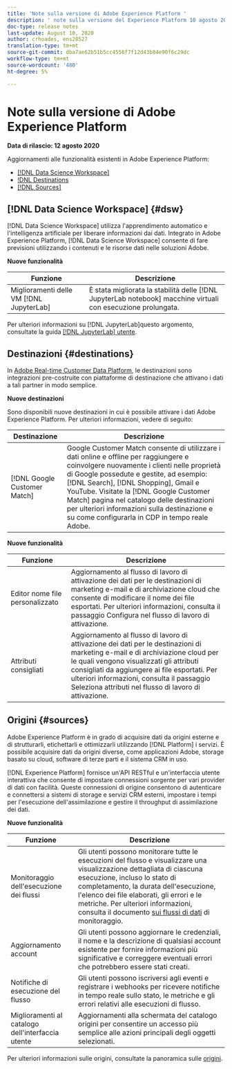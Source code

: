 ```yaml
---
title: 'Note sulla versione di Adobe Experience Platform '
description: ' note sulla versione del Experience Platform 10 agosto 2020'
doc-type: release notes
last-update: August 10, 2020
author: crhoades, ens28527
translation-type: tm+mt
source-git-commit: dba7ae62b51b5cc4556f7f12d43b84e90f6c29dc
workflow-type: tm+mt
source-wordcount: '480'
ht-degree: 5%

---
```



# Note sulla versione di Adobe Experience Platform

**Data di rilascio: 12 agosto 2020**

Aggiornamenti alle funzionalità esistenti in Adobe Experience Platform:

- [[!DNL Data Science Workspace]](#dsw)
- [!DNL Destinations](#destinations)
- [[!DNL Sources]](#sources)

## [!DNL Data Science Workspace] {#dsw}

[!DNL Data Science Workspace] utilizza l&#39;apprendimento automatico e l&#39;intelligenza artificiale per liberare informazioni dai dati. Integrato in Adobe Experience Platform, [!DNL Data Science Workspace] consente di fare previsioni utilizzando i contenuti e le risorse dati nelle soluzioni  Adobe.

**Nuove funzionalità**

| Funzione | Descrizione |
| ------- | ----------- |
| Miglioramenti delle VM [!DNL JupyterLab] | È stata migliorata la stabilità delle [!DNL JupyterLab notebook] macchine virtuali con esecuzione prolungata. |

Per ulteriori informazioni su [!DNL JupyterLab]questo argomento, consultate la guida [[!DNL JupyterLab] utente](../../data-science-workspace/jupyterlab/overview.md).

## Destinazioni {#destinations}

In [Adobe Real-time Customer Data Platform](../../rtcdp/overview.md), le destinazioni sono integrazioni pre-costruite con piattaforme di destinazione che attivano i dati a tali partner in modo semplice.

**Nuove destinazioni**

Sono disponibili nuove destinazioni in cui è possibile attivare i dati Adobe Experience Platform. Per ulteriori informazioni, vedere di seguito:

| Destinazione | Descrizione |
|--- | ---|
| [!DNL Google Customer Match] | Google Customer Match consente di utilizzare i dati online e offline per raggiungere e coinvolgere nuovamente i clienti nelle proprietà di Google possedute e gestite, ad esempio: [!DNL Search], [!DNL Shopping], Gmail e YouTube. Visitate la [!DNL Google Customer Match] pagina [](/help/rtcdp/destinations/google-customer-match-destination.md) nel catalogo delle destinazioni per ulteriori informazioni sulla destinazione e su come configurarla in CDP in tempo reale  Adobe. |

**Nuove funzionalità**

| Funzione | Descrizione |
|------- | -----------|
| Editor nome file personalizzato | Aggiornamento al flusso di lavoro di attivazione dei dati per le destinazioni di marketing e-mail e di archiviazione cloud che consente di modificare il nome dei file esportati. Per ulteriori informazioni, consulta il passaggio [](/help/rtcdp/destinations/activate-destinations.md#configure) Configura nel flusso di lavoro di attivazione. |
| Attributi consigliati | Aggiornamento al flusso di lavoro di attivazione dei dati per le destinazioni di marketing e-mail e di archiviazione cloud per le quali vengono visualizzati gli attributi consigliati da aggiungere ai file esportati. Per ulteriori informazioni, consulta il passaggio [](/help/rtcdp/destinations/activate-destinations.md#select-attributes) Seleziona attributi nel flusso di lavoro di attivazione. |

## Origini {#sources}

Adobe Experience Platform è in grado di acquisire dati da origini esterne e di strutturarli, etichettarli e ottimizzarli utilizzando [!DNL Platform] i servizi. È possibile acquisire dati da origini diverse, come applicazioni  Adobe, storage basato su cloud, software di terze parti e il sistema CRM in uso.

[!DNL Experience Platform] fornisce un&#39;API RESTful e un&#39;interfaccia utente interattiva che consente di impostare connessioni sorgente per vari provider di dati con facilità. Queste connessioni di origine consentono di autenticare e connettersi a sistemi di storage e servizi CRM esterni, impostare i tempi per l&#39;esecuzione dell&#39;assimilazione e gestire il throughput di assimilazione dei dati.

**Nuove funzionalità**

| Funzione | Descrizione |
| ------- | ----------- |
| Monitoraggio dell&#39;esecuzione dei flussi | Gli utenti possono monitorare tutte le esecuzioni del flusso e visualizzare una visualizzazione dettagliata di ciascuna esecuzione, incluso lo stato di completamento, la durata dell&#39;esecuzione, l&#39;elenco dei file elaborati, gli errori e le metriche. Per ulteriori informazioni, consulta il documento [sui flussi di dati](../../sources/tutorials/ui/monitor.md) di monitoraggio. |
| Aggiornamento account | Gli utenti possono aggiornare le credenziali, il nome e la descrizione di qualsiasi account esistente per fornire informazioni più significative e correggere eventuali errori che potrebbero essere stati creati. |
| Notifiche di esecuzione del flusso | Gli utenti possono iscriversi agli eventi e registrare i webhooks per ricevere notifiche in tempo reale sullo stato, le metriche e gli errori relativi alle esecuzioni di flusso. |
| Miglioramenti al catalogo dell&#39;interfaccia utente | Aggiornamenti alla schermata del catalogo origini per consentire un accesso più semplice alle azioni principali degli oggetti selezionati. |

Per ulteriori informazioni sulle origini, consultate la panoramica sulle [origini](../../sources/home.md).
